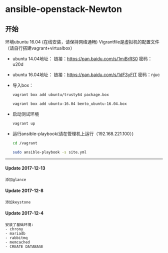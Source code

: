 ansible-openstack-Newton 
========================

## 开始
环境ubuntu 16.04   (在线安装，请保持网络通畅)
Vigrantfile是虚拟机的配置文件（请自行搭建vagrant+virtualbox）
- ubuntu 14.04地址： 链接：https://pan.baidu.com/s/1miBrRS0 密码：u20d
- ubuntu 16.04地址： 链接：https://pan.baidu.com/s/1dF3yFIT 密码：njuc
- 导入box： 
   ```bash
   vagrant box add ubuntu/trusty64 package.box
   
   vagrant box add ubuntu-16.04 bento_ubuntu-16.04.box
   ```
- 启动测试环境
	```bash
	vagrant up
	```

- 运行ansible-playbook(请在管理机上运行（192.168.221.100）)
	```bash
	cd /vagrant
	
	sudo ansible-playbook -s site.yml
	```
---
#### Update 2017-12-13
	添加glance

#### Update 2017-12-8
	添加keystone

#### Update 2017-12-4
    安装了基础环境:
	- chrony
	- mariadb
	- rabbitmq
	- memcached
	- CREATE DATABASE

	
